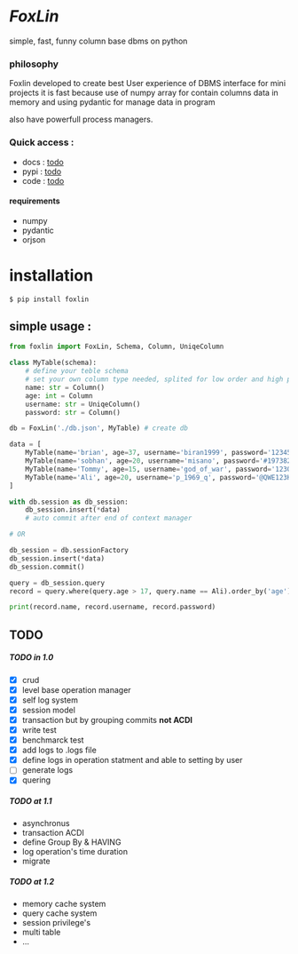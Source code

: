 # **_FoxLin_**
simple, fast, funny column base dbms on python

### philosophy
Foxlin developed to create best User experience of DBMS interface for mini projects
it is fast because use of numpy array for contain columns data in memory
and using pydantic for manage data in program

also have powerfull process managers.

### Quick access :
 - docs : [todo]()
 - pypi : [todo]()
 - code : [todo]()


#### requirements
 - numpy
 - pydantic
 - orjson

# installation
```console
$ pip install foxlin
```

## simple usage :
```Python
from foxlin import FoxLin, Schema, Column, UniqeColumn

class MyTable(schema): 
    # define your teble schema
    # set your own column type needed, splited for low order and high performance
    name: str = Column()
    age: int = Column
    username: str = UniqeColumn()
    password: str = Column()

db = FoxLin('./db.json', MyTable) # create db

data = [
    MyTable(name='brian', age=37, username='biran1999', password='123456789')
    MyTable(name='sobhan', age=20, username='misano', password='#197382645#'),
    MyTable(name='Tommy', age=15, username='god_of_war', password='123QWEasdZXC')
    MyTable(name='Ali', age=20, username='p_1969_q', password='@QWE123KFH@')
]

with db.session as db_session:
    db_session.insert(*data)
    # auto commit after end of context manager

# OR 

db_session = db.sessionFactory
db_session.insert(*data)
db_session.commit()

query = db_session.query
record = query.where(query.age > 17, query.name == Ali).order_by('age').first()

print(record.name, record.username, record.password)
```

## TODO

##### TODO in 1.0
- [x] crud
- [x] level base operation manager
- [x] self log system
- [x] session model
- [x] transaction but by grouping commits **not ACDI**
- [x] write test
- [x] benchmarck test
- [x] add logs to .logs file
- [x] define logs in operation statment and able to setting by user
- [ ] generate logs
- [x] quering

##### TODO at 1.1
- asynchronus
- transaction ACDI
- define Group By & HAVING
- log operation's time duration
- migrate

##### TODO at 1.2
- memory cache system
- query cache system
- session privilege's
- multi table
- ...

